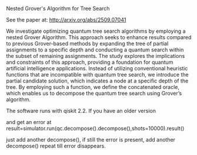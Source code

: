 Nested Grover's Algorithm  for Tree Search

See the paper at: http://arxiv.org/abs/2509.07041

We investigate optimizing quantum tree search algorithms by employing a nested Grover Algorithm. This approach seeks to enhance results compared to previous Grover-based methods by expanding the tree of partial assignments to a specific depth and conducting a quantum search within the subset of remaining assignments. The study explores the implications and constraints of this approach, providing a foundation for quantum artificial intelligence applications.
Instead of utilizing conventional heuristic functions that are incompatible with quantum tree search, we introduce the partial candidate solution, which indicates a node at a specific depth of the tree. By employing such a function, we define the concatenated oracle, which enables us to decompose the quantum tree search using Grover’s algorithm.


The software runs with qiskit 2.2. If you have an older version

and get an error at result=simulator.run(qc.decompose().decompose(),shots=10000).result() 

just add another decompose(), if still the error is present, add another decompose() repeat till error disappears.
